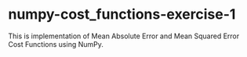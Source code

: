 # numpy-cost_functions-exercise-1
This is implementation of Mean Absolute Error and Mean Squared Error Cost Functions using NumPy.
